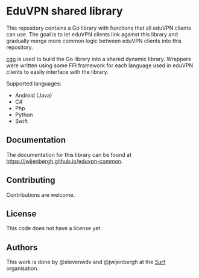 # EduVPN shared library

This repository contains a Go library with functions that all eduVPN clients can use. The goal is to let eduVPN clients
link against this library and gradually merge more common logic between eduVPN clients into this repository.

[cgo](https://pkg.go.dev/cmd/cgo) is used to build the Go library into a shared dynamic library. Wrappers were
written using some FFI framework for each language used in eduVPN clients to easily interface with the library.

Supported languages:
- Android (Java)
- C#
- Php
- Python
- Swift

## Documentation
The documentation for this library can be found at https://jwijenbergh.github.io/eduvpn-common.

## Contributing
Contributions are welcome.

## License
This code does not have a license yet.

## Authors
This work is done by @stevenwdv and @jwijenbergh at the [Surf](https://www.surf.nl/) organisation.
